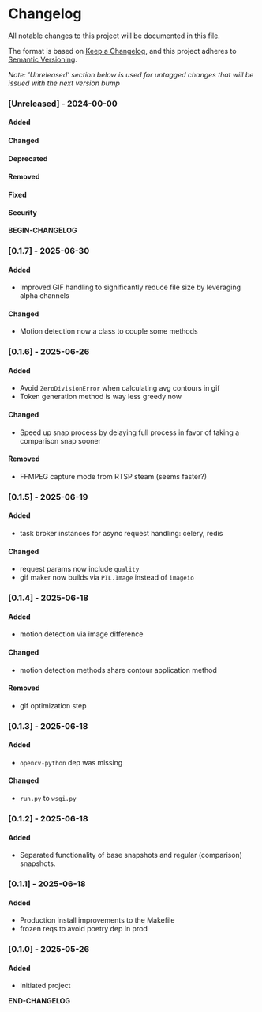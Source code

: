 # Changelog

All notable changes to this project will be documented in this file.

The format is based on [Keep a Changelog](https://keepachangelog.com/en/1.0.0/), and this project adheres to [Semantic Versioning](https://semver.org/spec/v2.0.0.html).

_Note: 'Unreleased' section below is used for untagged changes that will be issued with the next version bump_

### [Unreleased] - 2024-00-00
#### Added
#### Changed
#### Deprecated
#### Removed
#### Fixed
#### Security
__BEGIN-CHANGELOG__
 
### [0.1.7] - 2025-06-30
#### Added
 - Improved GIF handling to significantly reduce file size by leveraging alpha channels 
#### Changed
 - Motion detection now a class to couple some methods
 
### [0.1.6] - 2025-06-26
#### Added
 - Avoid `ZeroDivisionError` when calculating avg contours in gif
 - Token generation method is way less greedy now
#### Changed
 - Speed up snap process by delaying full process in favor of taking a comparison snap sooner
#### Removed
 - FFMPEG capture mode from RTSP steam (seems faster?)
 
### [0.1.5] - 2025-06-19
#### Added
 - task broker instances for async request handling: celery, redis  
#### Changed
 - request params now include `quality`
 - gif maker now builds via `PIL.Image` instead of `imageio`
 
### [0.1.4] - 2025-06-18
#### Added
 - motion detection via image difference
#### Changed
 - motion detection methods share contour application method
#### Removed
 - gif optimization step
 
### [0.1.3] - 2025-06-18
#### Added
 - `opencv-python` dep was missing
#### Changed
 - `run.py` to `wsgi.py`
 
### [0.1.2] - 2025-06-18
#### Added
 - Separated functionality of base snapshots and regular (comparison) snapshots.
 
### [0.1.1] - 2025-06-18
#### Added
 - Production install improvements to the Makefile
 - frozen reqs to avoid poetry dep in prod

### [0.1.0] - 2025-05-26
#### Added
 - Initiated project

__END-CHANGELOG__